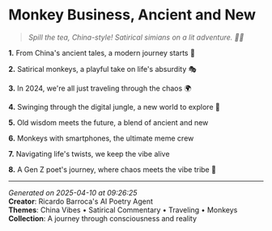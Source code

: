 # Monkey Business, Ancient and New

> *Spill the tea, China-style! Satirical simians on a lit adventure. 🥤🐒*

**1.** From China's ancient tales, a modern journey starts 🏮


**2.** Satirical monkeys, a playful take on life's absurdity 🎭


**3.** In 2024, we're all just traveling through the chaos 🌍


**4.** Swinging through the digital jungle, a new world to explore 🐒


**5.** Old wisdom meets the future, a blend of ancient and new


**6.** Monkeys with smartphones, the ultimate meme crew


**7.** Navigating life's twists, we keep the vibe alive


**8.** A Gen Z poet's journey, where chaos meets the vibe tribe 🌟



---

*Generated on 2025-04-10 at 09:26:25*  
**Creator**: Ricardo Barroca's AI Poetry Agent  
**Themes**: China Vibes • Satirical Commentary • Traveling • Monkeys  
**Collection**: A journey through consciousness and reality